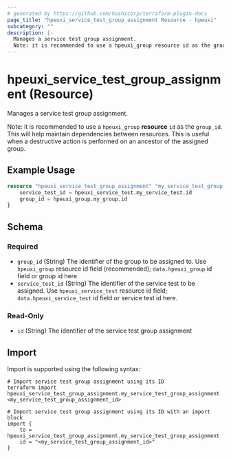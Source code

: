 ```yaml
---
# generated by https://github.com/hashicorp/terraform-plugin-docs
page_title: "hpeuxi_service_test_group_assignment Resource - hpeuxi"
subcategory: ""
description: |-
  Manages a service test group assignment.
  Note: it is recommended to use a hpeuxi_group resource id as the group_id. This will help maintain dependencies between resources. This is useful when a destructive action is performed on an ancestor of the assigned group.
---
```


# hpeuxi_service_test_group_assignment (Resource)

Manages a service test group assignment.

Note: it is recommended to use a `hpeuxi_group` **resource** `id` as the `group_id`. This will help maintain dependencies between resources. This is useful when a destructive action is performed on an ancestor of the assigned group.

## Example Usage

```terraform
resource "hpeuxi_service_test_group_assignment" "my_service_test_group_assignment" {
    service_test_id = hpeuxi_service_test.my_service_test.id
    group_id = hpeuxi_group.my_group.id
}
```

<!-- schema generated by tfplugindocs -->
## Schema

### Required

- `group_id` (String) The identifier of the group to be assigned to. Use `hpeuxi_group` resource id field (recommended); `data.hpeuxi_group` id field or group id here.
- `service_test_id` (String) The identifier of the service test to be assigned. Use `hpeuxi_service_test` resource id field; `data.hpeuxi_service_test` id field or service test id here.

### Read-Only

- `id` (String) The identifier of the service test group assignment

## Import

Import is supported using the following syntax:

```shell
# Import service test group assignment using its ID
terraform import hpeuxi_service_test_group_assignment.my_service_test_group_assignment <my_service_test_group_assignment_id>

# Import service test group assignment using its ID with an import block
import {
    to = hpeuxi_service_test_group_assignment.my_service_test_group_assignment
    id = "<my_service_test_group_assignment_id>"
}
```

